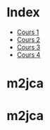 Index
=====

* [Cours 1](cours1.md)
* [Cours 2](cours2.md)
* [Cours 3](cours3.md)
* [Cours 4](cours4.md)
# m2jca
# m2jca
